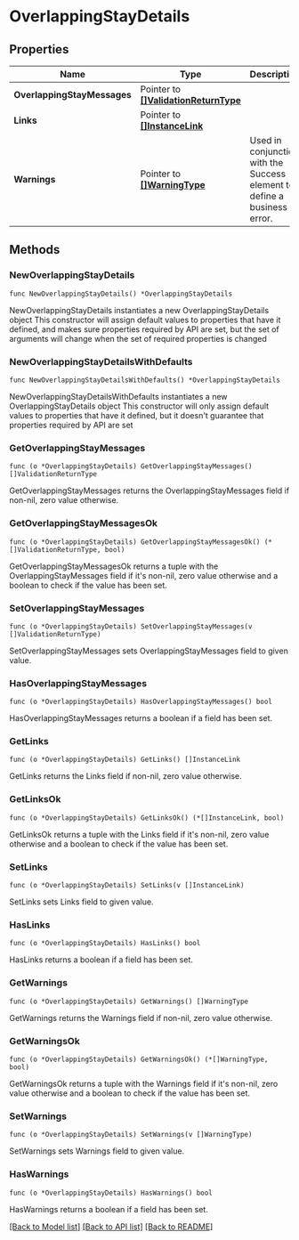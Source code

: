 # OverlappingStayDetails

## Properties

Name | Type | Description | Notes
------------ | ------------- | ------------- | -------------
**OverlappingStayMessages** | Pointer to [**[]ValidationReturnType**](ValidationReturnType.md) |  | [optional] 
**Links** | Pointer to [**[]InstanceLink**](InstanceLink.md) |  | [optional] 
**Warnings** | Pointer to [**[]WarningType**](WarningType.md) | Used in conjunction with the Success element to define a business error. | [optional] 

## Methods

### NewOverlappingStayDetails

`func NewOverlappingStayDetails() *OverlappingStayDetails`

NewOverlappingStayDetails instantiates a new OverlappingStayDetails object
This constructor will assign default values to properties that have it defined,
and makes sure properties required by API are set, but the set of arguments
will change when the set of required properties is changed

### NewOverlappingStayDetailsWithDefaults

`func NewOverlappingStayDetailsWithDefaults() *OverlappingStayDetails`

NewOverlappingStayDetailsWithDefaults instantiates a new OverlappingStayDetails object
This constructor will only assign default values to properties that have it defined,
but it doesn't guarantee that properties required by API are set

### GetOverlappingStayMessages

`func (o *OverlappingStayDetails) GetOverlappingStayMessages() []ValidationReturnType`

GetOverlappingStayMessages returns the OverlappingStayMessages field if non-nil, zero value otherwise.

### GetOverlappingStayMessagesOk

`func (o *OverlappingStayDetails) GetOverlappingStayMessagesOk() (*[]ValidationReturnType, bool)`

GetOverlappingStayMessagesOk returns a tuple with the OverlappingStayMessages field if it's non-nil, zero value otherwise
and a boolean to check if the value has been set.

### SetOverlappingStayMessages

`func (o *OverlappingStayDetails) SetOverlappingStayMessages(v []ValidationReturnType)`

SetOverlappingStayMessages sets OverlappingStayMessages field to given value.

### HasOverlappingStayMessages

`func (o *OverlappingStayDetails) HasOverlappingStayMessages() bool`

HasOverlappingStayMessages returns a boolean if a field has been set.

### GetLinks

`func (o *OverlappingStayDetails) GetLinks() []InstanceLink`

GetLinks returns the Links field if non-nil, zero value otherwise.

### GetLinksOk

`func (o *OverlappingStayDetails) GetLinksOk() (*[]InstanceLink, bool)`

GetLinksOk returns a tuple with the Links field if it's non-nil, zero value otherwise
and a boolean to check if the value has been set.

### SetLinks

`func (o *OverlappingStayDetails) SetLinks(v []InstanceLink)`

SetLinks sets Links field to given value.

### HasLinks

`func (o *OverlappingStayDetails) HasLinks() bool`

HasLinks returns a boolean if a field has been set.

### GetWarnings

`func (o *OverlappingStayDetails) GetWarnings() []WarningType`

GetWarnings returns the Warnings field if non-nil, zero value otherwise.

### GetWarningsOk

`func (o *OverlappingStayDetails) GetWarningsOk() (*[]WarningType, bool)`

GetWarningsOk returns a tuple with the Warnings field if it's non-nil, zero value otherwise
and a boolean to check if the value has been set.

### SetWarnings

`func (o *OverlappingStayDetails) SetWarnings(v []WarningType)`

SetWarnings sets Warnings field to given value.

### HasWarnings

`func (o *OverlappingStayDetails) HasWarnings() bool`

HasWarnings returns a boolean if a field has been set.


[[Back to Model list]](../README.md#documentation-for-models) [[Back to API list]](../README.md#documentation-for-api-endpoints) [[Back to README]](../README.md)


